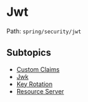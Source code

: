 # Jwt

Path: `spring/security/jwt`

## Subtopics
- [Custom Claims](./custom_claims/README.md)
- [Jwk](./jwk/README.md)
- [Key Rotation](./key_rotation/README.md)
- [Resource Server](./resource_server/README.md)
